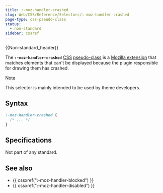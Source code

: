 ```yaml
---
title: :-moz-handler-crashed
slug: Web/CSS/Reference/Selectors/:-moz-handler-crashed
page-type: css-pseudo-class
status:
  - non-standard
sidebar: cssref
---
```


{{Non-standard_header}}

The **`:-moz-handler-crashed`** [CSS](/en-US/docs/Web/CSS) [pseudo-class](/en-US/docs/Web/CSS/Reference/Selectors/Pseudo-classes) is a [Mozilla extension](/en-US/docs/Web/CSS/Reference/Mozilla_extensions) that matches elements that can't be displayed because the plugin responsible for drawing them has crashed.

> [!NOTE]
> This selector is mainly intended to be used by theme developers.

## Syntax

```css
:-moz-handler-crashed {
  /* ... */
}
```

## Specifications

Not part of any standard.

## See also

- {{ cssxref(":-moz-handler-blocked") }}
- {{ cssxref(":-moz-handler-disabled") }}
